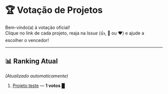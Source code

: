 # 🏆 Votação de Projetos

Bem-vindo(a) à votação oficial!  
Clique no link de cada projeto, reaja na *Issue* (👍, 🚀 ou ❤️) e ajude a escolher o vencedor!  

---

## 📊 Ranking Atual
*(Atualizado automaticamente)*

1. [Projeto teste](https://github.com/matheusbarquette/saia_do_loop/issues/1) — **1 votos**
█

